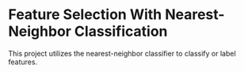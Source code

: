 # Feature Selection With Nearest-Neighbor Classification
This project utilizes the nearest-neighbor classifier to classify or label features.
